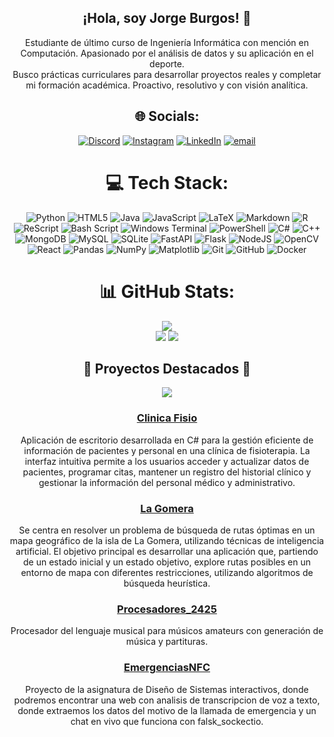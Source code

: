 <div align="center">
  
## ¡Hola, soy Jorge Burgos! 👋
Estudiante de último curso de Ingeniería Informática con mención en Computación. Apasionado por el análisis de datos y su aplicación en el deporte.<br> Busco prácticas curriculares para desarrollar proyectos reales y completar mi formación académica. Proactivo, resolutivo y con visión analítica.

## 🌐 Socials:
[![Discord](https://img.shields.io/badge/Discord-%237289DA.svg?logo=discord&logoColor=white)](https://discord.gg/j_3_burgos#1352) [![Instagram](https://img.shields.io/badge/Instagram-%23E4405F.svg?logo=Instagram&logoColor=white)](https://instagram.com/J_3_Burgos) [![LinkedIn](https://img.shields.io/badge/LinkedIn-%230077B5.svg?logo=linkedin&logoColor=white)](https://linkedin.com/in/https://www.linkedin.com/in/jorge-burgos-ortega-a77092281/) [![email](https://img.shields.io/badge/Email-D14836?logo=gmail&logoColor=white)](mailto:jorgeburgosortega2003@gmail.com) 

# 💻 Tech Stack:
![Python](https://img.shields.io/badge/python-3670A0?style=for-the-badge&logo=python&logoColor=ffdd54) ![HTML5](https://img.shields.io/badge/html5-%23E34F26.svg?style=for-the-badge&logo=html5&logoColor=white) ![Java](https://img.shields.io/badge/java-%23ED8B00.svg?style=for-the-badge&logo=openjdk&logoColor=white) ![JavaScript](https://img.shields.io/badge/javascript-%23323330.svg?style=for-the-badge&logo=javascript&logoColor=%23F7DF1E) ![LaTeX](https://img.shields.io/badge/latex-%23008080.svg?style=for-the-badge&logo=latex&logoColor=white) ![Markdown](https://img.shields.io/badge/markdown-%23000000.svg?style=for-the-badge&logo=markdown&logoColor=white) ![R](https://img.shields.io/badge/r-%23276DC3.svg?style=for-the-badge&logo=r&logoColor=white) ![ReScript](https://img.shields.io/badge/rescript-%2314162c?style=for-the-badge&logo=rescript&logoColor=e34c4c) ![Bash Script](https://img.shields.io/badge/bash_script-%23121011.svg?style=for-the-badge&logo=gnu-bash&logoColor=white) ![Windows Terminal](https://img.shields.io/badge/Windows%20Terminal-%234D4D4D.svg?style=for-the-badge&logo=windows-terminal&logoColor=white) ![PowerShell](https://img.shields.io/badge/PowerShell-%235391FE.svg?style=for-the-badge&logo=powershell&logoColor=white) ![C#](https://img.shields.io/badge/c%23-%23239120.svg?style=for-the-badge&logo=csharp&logoColor=white) ![C++](https://img.shields.io/badge/c++-%2300599C.svg?style=for-the-badge&logo=c%2B%2B&logoColor=white) ![MongoDB](https://img.shields.io/badge/MongoDB-%234ea94b.svg?style=for-the-badge&logo=mongodb&logoColor=white) ![MySQL](https://img.shields.io/badge/mysql-4479A1.svg?style=for-the-badge&logo=mysql&logoColor=white) ![SQLite](https://img.shields.io/badge/sqlite-%2307405e.svg?style=for-the-badge&logo=sqlite&logoColor=white) ![FastAPI](https://img.shields.io/badge/FastAPI-005571?style=for-the-badge&logo=fastapi) ![Flask](https://img.shields.io/badge/flask-%23000.svg?style=for-the-badge&logo=flask&logoColor=white) ![NodeJS](https://img.shields.io/badge/node.js-6DA55F?style=for-the-badge&logo=node.js&logoColor=white) ![OpenCV](https://img.shields.io/badge/opencv-%23white.svg?style=for-the-badge&logo=opencv&logoColor=white) ![React](https://img.shields.io/badge/react-%2320232a.svg?style=for-the-badge&logo=react&logoColor=%2361DAFB) ![Pandas](https://img.shields.io/badge/pandas-%23150458.svg?style=for-the-badge&logo=pandas&logoColor=white) ![NumPy](https://img.shields.io/badge/numpy-%23013243.svg?style=for-the-badge&logo=numpy&logoColor=white) ![Matplotlib](https://img.shields.io/badge/Matplotlib-%23ffffff.svg?style=for-the-badge&logo=Matplotlib&logoColor=black) ![Git](https://img.shields.io/badge/git-%23F05033.svg?style=for-the-badge&logo=git&logoColor=white) ![GitHub](https://img.shields.io/badge/github-%23121011.svg?style=for-the-badge&logo=github&logoColor=white) ![Docker](https://img.shields.io/badge/docker-%230db7ed.svg?style=for-the-badge&logo=docker&logoColor=white)

# 📊 GitHub Stats:
![](https://github-readme-stats.vercel.app/api?username=J3Burgos&theme=dark&hide_border=false&include_all_commits=true&count_private=false)<br/>
![](https://github-readme-stats.vercel.app/api/top-langs/?username=J3Burgos&theme=dark&hide_border=false&include_all_commits=true&count_private=false&layout=compact)
![](https://github-profile-trophy.vercel.app/?username=J3Burgos&theme=radical&no-frame=true&no-bg=true&margin-w=4)

## 🌟 Proyectos Destacados 🌟
![](https://github-contributor-stats.vercel.app/api?username=J3Burgos&limit=5&theme=dark&combine_all_yearly_contributions=true)

### [Clinica Fisio](https://github.com/J3Burgos/ClinicaFisIPO)
Aplicación de escritorio desarrollada en C# para la gestión eficiente de información de pacientes y personal en una clínica de fisioterapia. La interfaz intuitiva permite a los usuarios acceder y actualizar datos de pacientes, programar citas, mantener un registro del historial clínico y gestionar la información del personal médico y administrativo.

### [La Gomera](https://github.com/J3Burgos/La_Gomera_Mapa_de_Calor)
Se centra en resolver un problema de búsqueda de rutas óptimas en un mapa geográfico de la isla de La Gomera, utilizando técnicas de inteligencia artificial. El objetivo principal es desarrollar una aplicación que, partiendo de un estado inicial y un estado objetivo, explore rutas posibles en un entorno de mapa con diferentes restricciones, utilizando algoritmos de búsqueda heurística.

### [Procesadores_2425](https://github.com/RedBed24/Procesadores_2425)
Procesador del lenguaje musical para músicos amateurs con generación de música y partituras.

### [EmergenciasNFC](https://github.com/J3Burgos/Dise-o_Sistemas_Interativos.git)
Proyecto de la asignatura de Diseño de Sistemas interactivos, donde podremos encontrar una web con analisis de transcripcion de voz a texto, donde extraemos los datos del motivo de la llamada de emergencia y un chat en vivo que funciona con falsk_sockectio.
